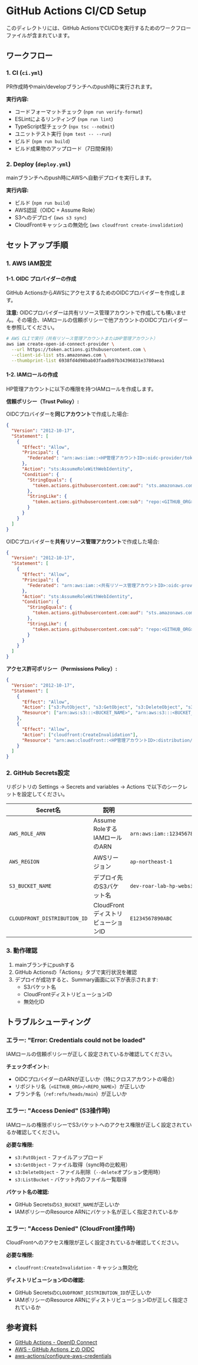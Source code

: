# GitHub Actions CI/CD Setup

このディレクトリには、GitHub ActionsでCI/CDを実行するためのワークフローファイルが含まれています。

## ワークフロー

### 1. CI (`ci.yml`)

PR作成時やmain/developブランチへのpush時に実行されます。

**実行内容:**

- コードフォーマットチェック (`npm run verify-format`)
- ESLintによるリンティング (`npm run lint`)
- TypeScript型チェック (`npx tsc --noEmit`)
- ユニットテスト実行 (`npm test -- --run`)
- ビルド (`npm run build`)
- ビルド成果物のアップロード（7日間保持）

### 2. Deploy (`deploy.yml`)

mainブランチへのpush時にAWSへ自動デプロイを実行します。

**実行内容:**

- ビルド (`npm run build`)
- AWS認証（OIDC + Assume Role）
- S3へのデプロイ (`aws s3 sync`)
- CloudFrontキャッシュの無効化 (`aws cloudfront create-invalidation`)

## セットアップ手順

### 1. AWS IAM設定

#### 1-1. OIDC プロバイダーの作成

GitHub ActionsからAWSにアクセスするためのOIDCプロバイダーを作成します。

**注意:** OIDCプロバイダーは共有リソース管理アカウントで作成しても構いません。その場合、IAMロールの信頼ポリシーで他アカウントのOIDCプロバイダーを参照してください。

```bash
# AWS CLIで実行（共有リソース管理アカウントまたはHP管理アカウント）
aws iam create-open-id-connect-provider \
  --url https://token.actions.githubusercontent.com \
  --client-id-list sts.amazonaws.com \
  --thumbprint-list 6938fd4d98bab03faadb97b34396831e3780aea1
```

#### 1-2. IAMロールの作成

HP管理アカウントに以下の権限を持つIAMロールを作成します。

**信頼ポリシー（Trust Policy）:**

OIDCプロバイダーを**同じアカウント**で作成した場合:

```json
{
  "Version": "2012-10-17",
  "Statement": [
    {
      "Effect": "Allow",
      "Principal": {
        "Federated": "arn:aws:iam::<HP管理アカウントID>:oidc-provider/token.actions.githubusercontent.com"
      },
      "Action": "sts:AssumeRoleWithWebIdentity",
      "Condition": {
        "StringEquals": {
          "token.actions.githubusercontent.com:aud": "sts.amazonaws.com"
        },
        "StringLike": {
          "token.actions.githubusercontent.com:sub": "repo:<GITHUB_ORG>/<REPO_NAME>:ref:refs/heads/main"
        }
      }
    }
  ]
}
```

OIDCプロバイダーを**共有リソース管理アカウント**で作成した場合:

```json
{
  "Version": "2012-10-17",
  "Statement": [
    {
      "Effect": "Allow",
      "Principal": {
        "Federated": "arn:aws:iam::<共有リソース管理アカウントID>:oidc-provider/token.actions.githubusercontent.com"
      },
      "Action": "sts:AssumeRoleWithWebIdentity",
      "Condition": {
        "StringEquals": {
          "token.actions.githubusercontent.com:aud": "sts.amazonaws.com"
        },
        "StringLike": {
          "token.actions.githubusercontent.com:sub": "repo:<GITHUB_ORG>/<REPO_NAME>:ref:refs/heads/main"
        }
      }
    }
  ]
}
```

**アクセス許可ポリシー（Permissions Policy）:**

```json
{
  "Version": "2012-10-17",
  "Statement": [
    {
      "Effect": "Allow",
      "Action": ["s3:PutObject", "s3:GetObject", "s3:DeleteObject", "s3:ListBucket"],
      "Resource": ["arn:aws:s3:::<BUCKET_NAME>", "arn:aws:s3:::<BUCKET_NAME>/*"]
    },
    {
      "Effect": "Allow",
      "Action": ["cloudfront:CreateInvalidation"],
      "Resource": "arn:aws:cloudfront::<HP管理アカウントID>:distribution/<DISTRIBUTION_ID>"
    }
  ]
}
```

### 2. GitHub Secrets設定

リポジトリの Settings → Secrets and variables → Actions で以下のシークレットを設定してください。

| Secret名                     | 説明                               | 例                                                       |
| ---------------------------- | ---------------------------------- | -------------------------------------------------------- |
| `AWS_ROLE_ARN`               | Assume RoleするIAMロールのARN      | `arn:aws:iam::123456789012:role/GitHubActionsDeployRole` |
| `AWS_REGION`                 | AWSリージョン                      | `ap-northeast-1`                                         |
| `S3_BUCKET_NAME`             | デプロイ先のS3バケット名           | `dev-roar-lab-hp-website`                                |
| `CLOUDFRONT_DISTRIBUTION_ID` | CloudFrontディストリビューションID | `E1234567890ABC`                                         |

### 3. 動作確認

1. mainブランチにpushする
2. GitHub Actionsの「Actions」タブで実行状況を確認
3. デプロイが成功すると、Summary画面に以下が表示されます:
   - S3バケット名
   - CloudFrontディストリビューションID
   - 無効化ID

## トラブルシューティング

### エラー: "Error: Credentials could not be loaded"

IAMロールの信頼ポリシーが正しく設定されているか確認してください。

**チェックポイント:**

- OIDCプロバイダーのARNが正しいか（特にクロスアカウントの場合）
- リポジトリ名（`<GITHUB_ORG>/<REPO_NAME>`）が正しいか
- ブランチ名（`ref:refs/heads/main`）が正しいか

### エラー: "Access Denied" (S3操作時)

IAMロールの権限ポリシーでS3バケットへのアクセス権限が正しく設定されているか確認してください。

**必要な権限:**

- `s3:PutObject` - ファイルアップロード
- `s3:GetObject` - ファイル取得（sync時の比較用）
- `s3:DeleteObject` - ファイル削除（`--delete`オプション使用時）
- `s3:ListBucket` - バケット内のファイル一覧取得

**バケット名の確認:**

- GitHub Secretsの`S3_BUCKET_NAME`が正しいか
- IAMポリシーのResource ARNにバケット名が正しく指定されているか

### エラー: "Access Denied" (CloudFront操作時)

CloudFrontへのアクセス権限が正しく設定されているか確認してください。

**必要な権限:**

- `cloudfront:CreateInvalidation` - キャッシュ無効化

**ディストリビューションIDの確認:**

- GitHub Secretsの`CLOUDFRONT_DISTRIBUTION_ID`が正しいか
- IAMポリシーのResource ARNにディストリビューションIDが正しく指定されているか

## 参考資料

- [GitHub Actions - OpenID Connect](https://docs.github.com/en/actions/deployment/security-hardening-your-deployments/configuring-openid-connect-in-amazon-web-services)
- [AWS - GitHub Actions との OIDC](https://docs.aws.amazon.com/ja_jp/IAM/latest/UserGuide/id_roles_providers_create_oidc.html)
- [aws-actions/configure-aws-credentials](https://github.com/aws-actions/configure-aws-credentials)
